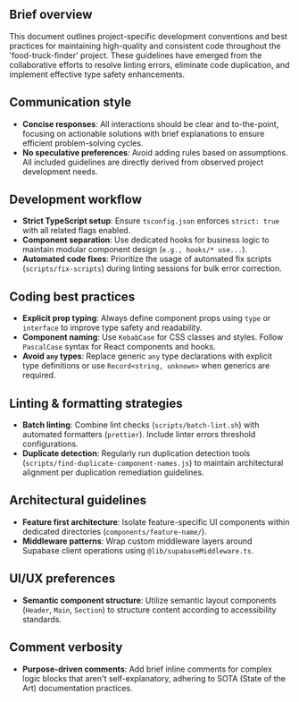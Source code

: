 ## Brief overview
This document outlines project-specific development conventions and best practices for maintaining high-quality and consistent code throughout the 'food-truck-finder' project. These guidelines have emerged from the collaborative efforts to resolve linting errors, eliminate code duplication, and implement effective type safety enhancements.

## Communication style
- **Concise responses**: All interactions should be clear and to-the-point, focusing on actionable solutions with brief explanations to ensure efficient problem-solving cycles.
- **No speculative preferences**: Avoid adding rules based on assumptions. All included guidelines are directly derived from observed project development needs.

## Development workflow
- **Strict TypeScript setup**: Ensure `tsconfig.json` enforces `strict: true` with all related flags enabled.
- **Component separation**: Use dedicated hooks for business logic to maintain modular component design (`e.g., hooks/* use...`).
- **Automated code fixes**: Prioritize the usage of automated fix scripts (`scripts/fix-scripts`) during linting sessions for bulk error correction.

## Coding best practices
- **Explicit prop typing**: Always define component props using `type` or `interface` to improve type safety and readability.
- **Component naming**: Use `KebabCase` for CSS classes and styles. Follow `PascalCase` syntax for React components and hooks.
- **Avoid `any` types**: Replace generic `any` type declarations with explicit type definitions or use `Record<string, unknown>` when generics are required.

## Linting & formatting strategies
- **Batch linting**: Combine lint checks (`scripts/batch-lint.sh`) with automated formatters (`prettier`). Include linter errors threshold configurations.
- **Duplicate detection**: Regularly run duplication detection tools (`scripts/find-duplicate-component-names.js`) to maintain architectural alignment per duplication remediation guidelines.

## Architectural guidelines
- **Feature first architecture**: Isolate feature-specific UI components within dedicated directories (`components/feature-name/`).
- **Middleware patterns**: Wrap custom middleware layers around Supabase client operations using `@lib/supabaseMiddleware.ts`.

## UI/UX preferences
- **Semantic component structure**: Utilize semantic layout components (`Header`, `Main`, `Section`) to structure content according to accessibility standards.

## Comment verbosity
- **Purpose-driven comments**: Add brief inline comments for complex logic blocks that aren't self-explanatory, adhering to SOTA (State of the Art) documentation practices.
